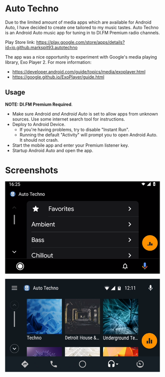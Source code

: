 # Auto Techno
Due to the limited amount of media apps which are available for Android Auto, I have decided to create one tailored to my music tastes.
Auto Techno is an Android Auto music app for tuning in to DI.FM Premium radio channels.

Play Store link: https://play.google.com/store/apps/details?id=io.github.markspit93.autotechno

The app was a nice opportunity to experiment with Google's media playing library, Exo Player 2.
For more information:
 * https://developer.android.com/guide/topics/media/exoplayer.html
 * https://google.github.io/ExoPlayer/guide.html

## Usage

**NOTE: DI.FM Premium Required**.

* Make sure Android *and Android Auto* is set to allow apps from unknown sources. Use some internet search tool for instructions.
* Deploy to Android Device.
    * If you're having problems, try to disable "Instant Run".
    * Running the default "Activity" will prompt you to open Android Auto. It should not crash.
* Start the mobile app and enter your Premium listener key.
* Startup Android Auto and open the app.


Screenshots
======

![Media Session](screenshot1.PNG)

![Media Browser](screenshot2.PNG)
